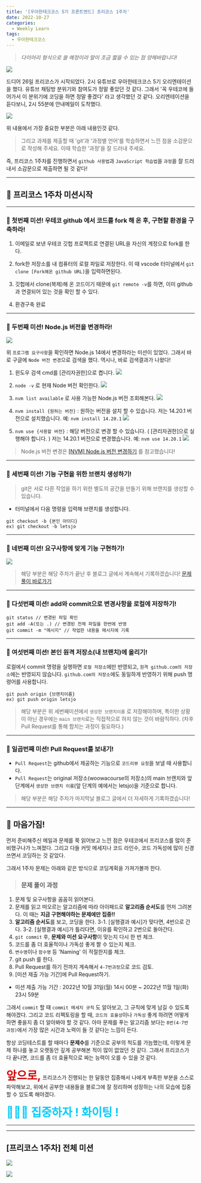 ```yaml
---
title: '[우아한테크코스 5기 프론트엔드] 프리코스 1주차'
date: 2022-10-27
categories:
  - Weekly Learn
tags:
  - 우아한테크코스
---
```


> _다이어리 형식으로 쓸 예정이라 말이 조금 짧을 수 있는 점 양해바랍니다!_

![](https://velog.velcdn.com/images/gusdh2/post/03a663e4-00fc-4560-b143-52515a0a6868/image.png)

드디어 26일 프리코스가 시작되었다. 2시 유튜브로 우아한테크코스 5기 오리엔테이션을 했다. 유튜브 채팅방 분위기와 참여도가 정말 좋았던 것 같다. 그래서 '꼭 우테코에 들어가서 이 분위기에 코딩을 하면 정말 좋겠다' 라고 생각했던 것 같다. 오리엔테이션을 듣다보니, 2시 55분에 안내메일이 도착했다.

![](https://velog.velcdn.com/images/gusdh2/post/2a8e3aa0-cb00-4127-9dbc-31968d479ee6/image.png)

위 내용에서 가장 중요한 부분은 아래 내용인것 같다.

> 그리고 과제를 제출할 때 'git’과 '과정별 언어’를 학습하면서 느낀 점을 소감문으로 작성해 주세요. 이때 학습한 '과정’을 잘 드러내 주세요.

즉, 프리코스 1주차를 진행하면서 `github 사용법`과 `JavaScript 학습법`을 `과정`을 잘 드러내서 소감문으로 제출하면 될 것 같다!

---

## 🥳 프리코스 1주차 미션시작

---

### 📝 첫번째 미션! 우테코 github 에서 코드를 fork 해 온 후, 구현할 환경을 구축하라!

1. 이메일로 보낸 우테코 깃헙 프로젝트로 연결된 URL을 자신의 계정으로 fork를 한다.

2. fork한 저장소를 내 컴퓨터의 로컬 파일로 저장한다. 이 때 vscode 터미널에서 `git clone [Fork해온 github URL]`을 입력하면된다.

3. 깃헙에서 clone(복제)해 온 코드이기 때문에 `git remote -v`를 하면, 이미 github과 연결되어 있는 것을 확인 할 수 있다.

4. 환경구축 완료

---

### 📝 두번째 미션! Node.js 버전을 변경하라!

![](https://velog.velcdn.com/images/gusdh2/post/db55a0e6-69a2-4780-9aa5-47974e35885a/image.png)

위 `프로그램 요구사항`을 확인하면 Node.js 14에서 변경하라는 미션이 있었다. 그래서 바로 구글에 `Node 버전 변경`으로 검색을 했다. 역시나, 바로 검색결과가 나왔다!

1. 윈도우 검색 cmd를 [관리자권한]으로 켭니다. ![](https://velog.velcdn.com/images/gusdh2/post/f4344347-9e9c-497e-9340-ed6adc1f2f08/image.png)

2. `node -v` 로 현재 Node 버전 확인한다. ![](https://velog.velcdn.com/images/gusdh2/post/1ab3d149-898d-4eab-904e-161221f946eb/image.png)

3. `nvm list available` 로 사용 가능한 Node.js 버전 조회해본다. ![](https://velog.velcdn.com/images/gusdh2/post/35ee83e9-d8cf-4f8a-a81b-ca585c82f736/image.png)

4. `nvm install {원하는 버전}` : 원하는 버전을 설치 할 수 있습니다. 저는 14.20.1 버전으로 설치했습니다. 예: `nvm install 14.20.1` ![](https://velog.velcdn.com/images/gusdh2/post/ff51d5bf-20a7-4209-b91e-1054d0954ca4/image.png)

5. `nvm use {사용할 버전}` : 해당 버전으로 변경 할 수 있습니다. ( [관리자권한]으로 실행해야 합니다. ) 저는 14.20.1 버전으로 변경했습니다. 예: `nvm use 14.20.1` ![](https://velog.velcdn.com/images/gusdh2/post/6a5b6e61-0f92-49dd-a950-3fd3fe7744f3/image.png)

> Node.js 버전 변경은 [[NVM] Node.js 버전 변경하기](https://codepathfinder.com/entry/NVM-Nodejs-%EB%B2%84%EC%A0%84-%EB%B3%80%EA%B2%BD%ED%95%98%EA%B8%B0) 를 참고했습니다!

---

### 📝 세번째 미션! 기능 구현을 위한 브랜치 생성하기!

> git은 서로 다른 작업을 하기 위한 별도의 공간을 만들기 위해 브랜치를 생성할 수 있습니다.

- 터미널에서 다음 명령을 입력해 브랜치를 생성합니다.

```
git checkout -b {본인 아이디}
ex) git checkout -b letsjo
```

---

### 📝 네번째 미션! 요구사항에 맞게 기능 구현하기!

![](https://velog.velcdn.com/images/gusdh2/post/3b800504-f22d-4efa-bce0-800cff43a6f2/image.png)

> 해당 부분은 해당 주차가 끝난 후 블로그 글에서 계속해서 기록하겠습니다! [문제 풀이 바로가기](https://velog.io/@gusdh2/%EC%9A%B0%ED%85%8C%EC%BD%94-5%EA%B8%B0-%ED%94%84%EB%A1%A0%ED%8A%B8%EC%97%94%EB%93%9C-%ED%94%84%EB%A6%AC%EC%BD%94%EC%8A%A4-1%EC%A3%BC%EC%B0%A8%EB%A5%BC-%EB%A7%88%EC%B9%98%EA%B3%A0)

---

### 📝 다섯번째 미션! add와 commit으로 변경사항을 로컬에 저장하기!

```
git status // 변경된 파일 확인
git add -A(또는 .) // 변경된 전체 파일을 한번에 반영
git commit -m "메시지" // 작업한 내용을 메시지에 기록
```

---

### 📝 여섯번째 미션! 본인 원격 저장소(내 브랜치)에 올리기!

로컬에서 commit 명령을 실행하면 `로컬 저장소`에만 반영되고, `원격 github.com의 저장소`에는 반영되지 않습니다. `github.com의 저장소`에도 동일하게 반영하기 위해 push 명령어를 사용합니다.

```
git push origin {브랜치이름}
ex) git push origin letsjo
```

> 해당 부분은 위 세번째미션에서 `생성한 브랜치이름` 로 저장해야하며, 특이한 상황이 아닌 경우에는 `main 브랜치`로는 직접적으로 하지 않는 것이 바람직하다. (차후 Pull Request를 통해 합치는 과정이 필요하다.)

---

### 📝 일곱번째 미션! Pull Request를 보내기!

- `Pull Request`는 github에서 제공하는 기능으로 `코드리뷰 요청`을 보낼 때 사용합니다.
- `Pull Request`는 original 저장소(woowacourse의 저장소)의 main 브랜치와 앞 단계에서 `생성한 브랜치 이름`(앞 단계의 예에서는 letsjo)을 기준으로 합니다.

> 해당 부분은 해당 주차가 마지막날 블로그 글에서 더 자세하게 기록하겠습니다!

---

## 🥸 마음가짐!

먼저 준비해주신 메일과 문제를 쭉 읽어보고 느낀 점은 우테코에서 프리코스를 많이 준비했구나가 느껴졌다. 그리고 다들 커밋 메세지나 코드 라인수, 코드 가독성에 많이 신경쓰면서 코딩하는 것 같았다.

그래서 1주차 문제는 아래와 같은 방식으로 코딩계획을 가져가볼까 한다.

> ### 문제 풀이 과정

1. 문제 및 요구사항을 꼼꼼히 읽어본다.
2. 문제를 읽고 떠오르는 알고리즘에 따라 아이패드로 **알고리즘 순서도**를 먼저 그려본다. 이 때는 **지금 구현해야하는 문제에만 집중!!**
3. **알고리즘 순서도**를 보고, 코딩을 한다. 3-1. [실행결과 예시]가 맞다면, 4번으로 간다. 3-2. [실행결과 예시]가 틀리다면, 이유를 확인하고 2번으로 돌아간다.
4. `git commit` 후, **문제와 미션 요구사항**이 맞는지 다시 한 번 체크.
5. 코드를 좀 더 효율적이나 가독성 좋게 짤 수 있는지 체크.
6. `변수명`이나 `함수명` 등 'Naming' 이 적절한지를 체크.
7. git push 를 한다.
8. Pull Request를 하기 전까지 계속해서 `4-7번과정`으로 코드 검토.
9. [미션 제출 가능 기간]에 Pull Request하기.

- 미션 제출 가능 기간 : 2022년 10월 31일(월) 14시 00분 ~ 2022년 11월 1일(화) 23시 59분

그래서 `commit` 할 때 `commit 메세지 규칙` 도 알아보고, 그 규칙에 맞게 남길 수 있도록 해야겠다. 그리고 코드 리펙토링을 할 때, `코드의 효율성`이나 `가독성` 좋게 하려면 어떻게 하면 좋을지 좀 더 알아봐야 할 것 같다. 아마 문제를 푸는 알고리즘 보다는 `8번(4-7번 과정)`에서 가장 많은 시간과 노력이 들 것 같다는 느낌이 든다.

항상 코딩테스트를 할 때마다 **문제수**를 기준으로 공부의 척도를 가늠했는데, 이렇게 문제 하나를 놓고 오랫동안 깊게 공부해본 적이 많이 없었던 것 같다. 그래서 프리코스가 다 끝나면, 코드를 좀 더 효율적으로 짜는 능력이 오를 수 있을 것 같다.

<span style="font-size:30px;font-weight:bold;color:#D10101">앞으로,</span> 프리코스가 진행되는 한 달동안 집중해서 나에게 부족한 부분을 스스로 파악해보고, 위에서 공부한 내용들을 블로그에 잘 정리하며 성장하는 나의 모습에 집중할 수 있도록 해야겠다.

<span style="font-size:30px;font-weight:bold;color:#00CBF9">👻👻👻 집중하자 ! 화이팅 !</span>

---

---

## [프리코스 1주차] 전체 미션

![](https://velog.velcdn.com/images/gusdh2/post/a1169f68-8ecb-4de9-81f0-7769fb020a33/image.png)

![](https://velog.velcdn.com/images/gusdh2/post/c97eab8c-dfea-4277-8e3c-bf01a722a550/image.png)
